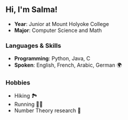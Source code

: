 ## Hi, I'm Salma! 

- **Year**: Junior at Mount Holyoke College  
- **Major**: Computer Science and Math  

### Languages & Skills
- **Programming**: Python, Java, C 
- **Spoken**: English, French, Arabic, German 🌍  
 

### Hobbies
- Hiking 🏞️  
- Running 🏃‍♀️
- Number Theory research 🔢 

<!--
**ziadisalma/ziadisalma** is a ✨ _special_ ✨ repository because its `README.md` (this file) appears on your GitHub profile.

Here are some ideas to get you started:

- 🔭 I’m currently working on ...
- 🌱 I’m currently learning ...
- 👯 I’m looking to collaborate on ...
- 🤔 I’m looking for help with ...
- 💬 Ask me about ...
- 📫 How to reach me: ...
- 😄 Pronouns: ...
- ⚡ Fun fact: ...
-->

